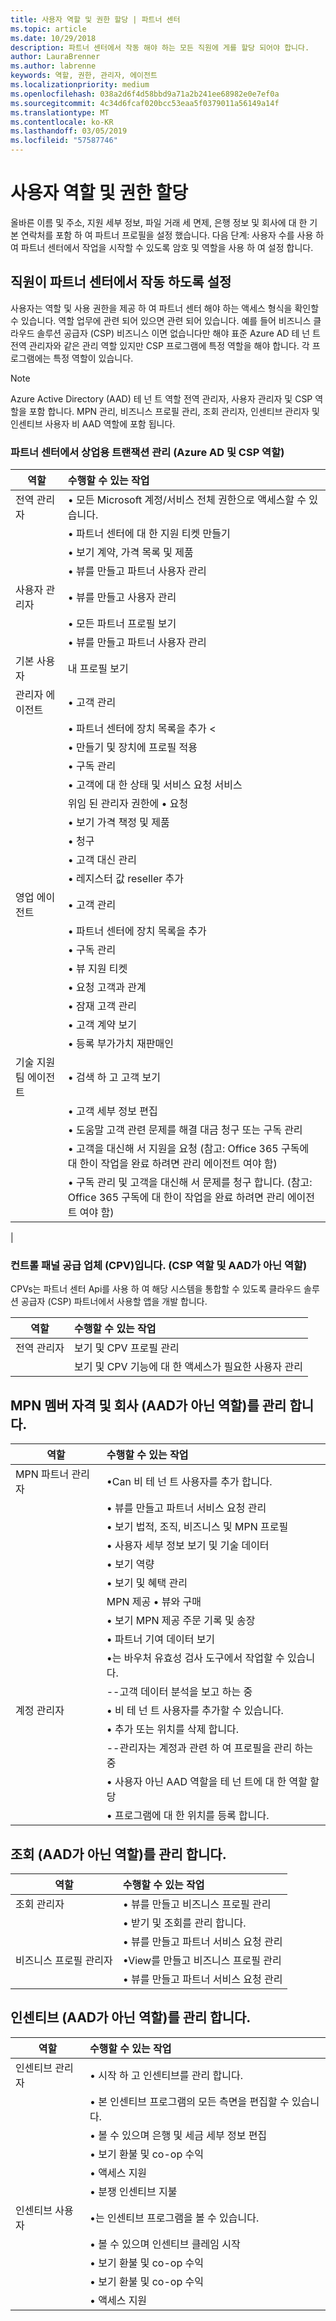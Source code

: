 ```yaml
---
title: 사용자 역할 및 권한 할당 | 파트너 센터
ms.topic: article
ms.date: 10/29/2018
description: 파트너 센터에서 작동 해야 하는 모든 직원에 게를 할당 되어야 합니다.
author: LauraBrenner
ms.author: labrenne
keywords: 역할, 권한, 관리자, 에이전트
ms.localizationpriority: medium
ms.openlocfilehash: 038a2d6f4d58bbd9a71a2b241ee68982e0e7ef0a
ms.sourcegitcommit: 4c34d6fcaf020bcc53eaa5f0379011a56149a14f
ms.translationtype: MT
ms.contentlocale: ko-KR
ms.lasthandoff: 03/05/2019
ms.locfileid: "57587746"
---
```

# <a name="assign-users-roles-and-permissions"></a>사용자 역할 및 권한 할당


올바른 이름 및 주소, 지원 세부 정보, 파일 거래 세 면제, 은행 정보 및 회사에 대 한 기본 연락처를 포함 하 여 파트너 프로필을 설정 했습니다. 다음 단계: 사용자 수를 사용 하 여 파트너 센터에서 작업을 시작할 수 있도록 암호 및 역할을 사용 하 여 설정 합니다.

## <a name="set-up-your-employees-to-work-in-partner-center"></a>직원이 파트너 센터에서 작동 하도록 설정

사용자는 역할 및 사용 권한을 제공 하 여 파트너 센터 해야 하는 액세스 형식을 확인할 수 있습니다. 역할 업무에 관련 되어 있으면 관련 되어 있습니다. 예를 들어 비즈니스 클라우드 솔루션 공급자 (CSP) 비즈니스 이면 없습니다만 해야 표준 Azure AD 테 넌 트 전역 관리자와 같은 관리 역할 있지만 CSP 프로그램에 특정 역할을 해야 합니다. 각 프로그램에는 특정 역할이 있습니다.

>[!Note]
> Azure Active Directory (AAD) 테 넌 트 역할 전역 관리자, 사용자 관리자 및 CSP 역할을 포함 합니다. MPN 관리, 비즈니스 프로필 관리, 조회 관리자, 인센티브 관리자 및 인센티브 사용자 비 AAD 역할에 포함 됩니다. 

### <a name="manage-commercial-transactions-in-partner-center-azure-ad-and-csp-roles"></a>파트너 센터에서 상업용 트랜잭션 관리 (Azure AD 및 CSP 역할)

|**역할**|**수행할 수 있는 작업**|
|----------------------------------|:---------------------------------|
|전역 관리자|• 모든 Microsoft 계정/서비스 전체 권한으로 액세스할 수 있습니다.
|      |• 파트너 센터에 대 한 지원 티켓 만들기
||• 보기 계약, 가격 목록 및 제품
||• 뷰를 만들고 파트너 사용자 관리|
|사용자 관리자   | • 뷰를 만들고 사용자 관리
||• 모든 파트너 프로필 보기
||• 뷰를 만들고 파트너 사용자 관리  |
|기본 사용자|  내 프로필 보기   |
|관리자 에이전트 | • 고객 관리
||• 파트너 센터에 장치 목록을 추가 <
||• 만들기 및 장치에 프로필 적용
||• 구독 관리
||• 고객에 대 한 상태 및 서비스 요청 서비스
||위임 된 관리자 권한에 • 요청
||• 보기 가격 책정 및 제품
||• 청구
||• 고객 대신 관리
||• 레지스터 값 reseller 추가|
|영업 에이전트 | • 고객 관리
||• 파트너 센터에 장치 목록을 추가
||• 구독 관리
||• 뷰 지원 티켓
||• 요청 고객과 관계
||• 잠재 고객 관리
||• 고객 계약 보기
||• 등록 부가가치 재판매인|
|기술 지원팀 에이전트| • 검색 하 고 고객 보기
||• 고객 세부 정보 편집
||• 도움말 고객 관련 문제를 해결 대금 청구 또는 구독 관리
||• 고객을 대신해 서 지원을 요청 (참고: Office 365 구독에 대 한이 작업을 완료 하려면 관리 에이전트 여야 함)
||• 구독 관리 및 고객을 대신해 서 문제를 청구 합니다. (참고: Office 365 구독에 대 한이 작업을 완료 하려면 관리 에이전트 여야 함)|
|
### <a name="control-panel-vendor-cpv-csp-role-and-non-aad-role"></a>컨트롤 패널 공급 업체 (CPV)입니다. (CSP 역할 및 AAD가 아닌 역할)
CPVs는 파트너 센터 Api를 사용 하 여 해당 시스템을 통합할 수 있도록 클라우드 솔루션 공급자 (CSP) 파트너에서 사용할 앱을 개발 합니다. 

|**역할**   |**수행할 수 있는 작업**|
|------------------------------|:----------------------------|
|전역 관리자| 보기 및 CPV 프로필 관리|
||보기 및 CPV 기능에 대 한 액세스가 필요한 사용자 관리|

## <a name="manage-mpn-membership-and-your-company-non-aad-roles"></a>MPN 멤버 자격 및 회사 (AAD가 아닌 역할)를 관리 합니다.

|**역할** | **수행할 수 있는 작업**|
|----------------------------|:----------------------------|
|MPN 파트너 관리자|•Can 비 테 넌 트 사용자를 추가 합니다.
||• 뷰를 만들고 파트너 서비스 요청 관리
||• 보기 법적, 조직, 비즈니스 및 MPN 프로필
||• 사용자 세부 정보 보기 및 기술 데이터
||• 보기 역량
||• 보기 및 혜택 관리
||MPN 제공 • 뷰와 구매
||• 보기 MPN 제공 주문 기록 및 송장
||• 파트너 기여 데이터 보기
||•는 바우처 유효성 검사 도구에서 작업할 수 있습니다.|
||--고객 데이터 분석을 보고 하는 중
|계정 관리자| • 비 테 넌 트 사용자를 추가할 수 있습니다.
||• 추가 또는 위치를 삭제 합니다.
||--관리자는 계정과 관련 하 여 프로필을 관리 하는 중 
||• 사용자 아닌 AAD 역할을 테 넌 트에 대 한 역할 할당 
||• 프로그램에 대 한 위치를 등록 합니다.

## <a name="manage-referrals-non-aad-roles"></a>조회 (AAD가 아닌 역할)를 관리 합니다.

|**역할**|**수행할 수 있는 작업**|
|-----------------------------|:------------------------|
|조회 관리자       |• 뷰를 만들고 비즈니스 프로필 관리
||• 받기 및 조회를 관리 합니다.
||• 뷰를 만들고 파트너 서비스 요청 관리|
|비즈니스 프로필 관리자   |•View를 만들고 비즈니스 프로필 관리 
||• 뷰를 만들고 파트너 서비스 요청 관리|

## <a name="manage-incentives--non-aad-roles"></a>인센티브 (AAD가 아닌 역할)를 관리 합니다.

|**역할** | **수행할 수 있는 작업**|
|------------------------------|:-------------------------|
|인센티브 관리자|• 시작 하 고 인센티브를 관리 합니다. 
||• 본 인센티브 프로그램의 모든 측면을 편집할 수 있습니다.
||• 볼 수 있으며 은행 및 세금 세부 정보 편집
||• 보기 환불 및 co-op 수익
||• 액세스 지원
||• 분쟁 인센티브 지불|
|인센티브 사용자|•는 인센티브 프로그램을 볼 수 있습니다.
||• 볼 수 있으며 인센티브 클레임 시작
||• 보기 환불 및 co-op 수익
||• 보기 환불 및 co-op 수익
||• 액세스 지원












